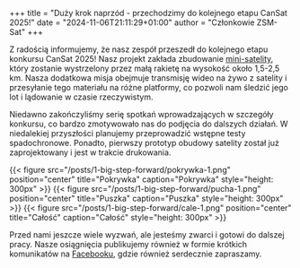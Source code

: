 +++
title = "Duży krok naprzód - przechodzimy do kolejnego etapu CanSat 2025!"
date = "2024-11-06T21:11:29+01:00"
author = "Członkowie ZSM-Sat"
+++

Z radością informujemy, że nasz zespół przeszedł do kolejnego etapu konkursu CanSat 2025! Nasz projekt zakłada zbudowanie [mini-satelity](https://pl.wikipedia.org/wiki/CanSat), który zostanie wystrzelony przez małą rakietę na wysokość około 1,5-2,5 km. Nasza dodatkowa misja obejmuje transmisję wideo na żywo z satelity i przesyłanie tego materiału na różne platformy, co pozwoli nam śledzić jego lot i lądowanie w czasie rzeczywistym.

Niedawno zakończyliśmy serię spotkań wprowadzających w szczegóły konkursu, co bardzo zmotywowało nas do podjęcia do dalszych działań. W niedalekiej przyszłości planujemy przeprowadzić wstępne testy spadochronowe. Ponadto, pierwszy prototyp obudowy satelity został już zaprojektowany i jest w trakcie drukowania.

<span style="display: flex; flex-direction: row; flex-wrap: wrap; justify-content: space-evenly; align-content: center; gap: 10px;">
    {{< figure src="/posts/1-big-step-forward/pokrywka-1.png" position="center" title="Pokrywka" caption="Pokrywka" style="height: 300px" >}}
    {{< figure src="/posts/1-big-step-forward/pucha-1.png" position="center" title="Puszka" caption="Puszka" style="height: 300px" >}}
    {{< figure src="/posts/1-big-step-forward/cale-1.png" position="center" title="Całość" caption="Całość" style="height: 300px" >}}
</span>

Przed nami jeszcze wiele wyzwań, ale jesteśmy zwarci i gotowi do dalszej pracy. Nasze osiągnięcia publikujemy również w formie krótkich komunikatów na [Facebooku](https://www.facebook.com/profile.php?id=100064050254272), gdzie również serdecznie zapraszamy.